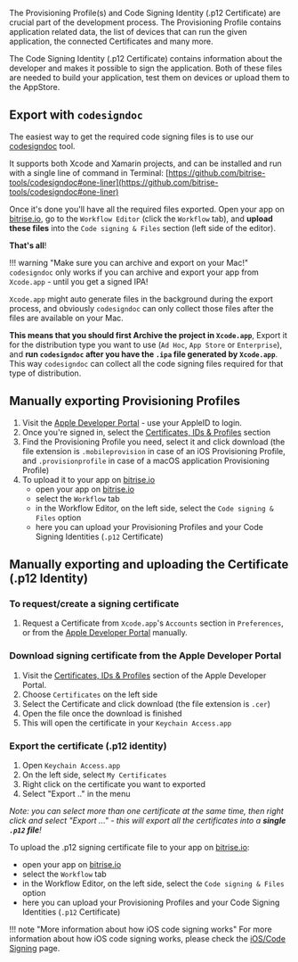 The Provisioning Profile(s) and Code Signing Identity (.p12 Certificate) are
crucial part of the development process.
The Provisioning Profile contains application related data,
the list of devices that can run the given application, the connected Certificates and many more.

The Code Signing Identity (.p12 Certificate) contains information about the developer
and makes it possible to sign the application. Both of these files are needed to build your application,
test them on devices or upload them to the AppStore.

## Export with `codesigndoc`

The easiest way to get the required code signing files
is to use our [codesigndoc](https://github.com/bitrise-tools/codesigndoc) tool.

It supports both Xcode and Xamarin projects, and can be installed and run
with a single line of command in Terminal:
[https://github.com/bitrise-tools/codesigndoc#one-liner](https://github.com/bitrise-tools/codesigndoc#one-liner)

Once it's done you'll have all the required files exported.
Open your app on [bitrise.io](https://www.bitrise.io),
go to the `Workflow Editor` (click the `Workflow` tab),
and __upload these files__ into the `Code signing & Files` section (left side of the editor).

__That's all__!

!!! warning "Make sure you can archive and export on your Mac!"
    `codesigndoc` only works if you can archive and export your app from `Xcode.app` -
    until you get a signed IPA! 

`Xcode.app` might auto generate files in the background
during the export process, and obviously `codesigndoc` can only collect those files
after the files are available on your Mac.

__This means that you should first Archive the project in `Xcode.app`__,
Export it for the distribution type you want to use (`Ad Hoc`, `App Store` or `Enterprise`),
and __run `codesigndoc` after you have the `.ipa` file generated by `Xcode.app`__.
This way `codesigndoc` can collect all the code signing files
required for that type of distribution. 


## Manually exporting Provisioning Profiles

1. Visit the [Apple Developer Portal](https://developer.apple.com/) - use your AppleID to login.
1. Once you're signed in, select the [Certificates, IDs & Profiles](https://developer.apple.com/account/ios/certificate/) section
1. Find the Provisioning Profile you need,
   select it and click download (the file extension is `.mobileprovision`
   in case of an iOS Provisioning Profile, and `.provisionprofile` in case of a macOS application Provisioning Profile)
1. To upload it to your app on [bitrise.io](https://www.bitrise.io)
    * open your app on [bitrise.io](https://www.bitrise.io)
    * select the `Workflow` tab
    * in the Workflow Editor, on the left side, select the `Code signing & Files` option
    * here you can upload your Provisioning Profiles and your Code Signing Identities (`.p12` Certificate)

## Manually exporting and uploading the Certificate (.p12 Identity)

### To request/create a signing certificate

1. Request a Certificate from `Xcode.app`'s `Accounts` section in `Preferences`,
   or from the [Apple Developer Portal](https://developer.apple.com/) manually.

### Download signing certificate from the Apple Developer Portal

1. Visit the [Certificates, IDs & Profiles](https://developer.apple.com/account/ios/certificate/) section
   of the Apple Developer Portal.
1. Choose `Certificates` on the left side
1. Select the Certificate and click download (the file extension is `.cer`)
1. Open the file once the download is finished
1. This will open the certificate in your `Keychain Access.app`

### Export the certificate (.p12 identity)

1. Open `Keychain Access.app`
1. On the left side, select `My Certificates`
1. Right click on the certificate you want to exported
1. Select "Export .." in the menu

_Note: you can select more than one certificate at the same time, then right
click and select "Export ..." - this will export all the certificates
into a __single `.p12` file__!_

To upload the .p12 signing certificate file to your app on [bitrise.io](https://www.bitrise.io):

* open your app on [bitrise.io](https://www.bitrise.io)
* select the `Workflow` tab
* in the Workflow Editor, on the left side, select the `Code signing & Files` option
* here you can upload your Provisioning Profiles and your Code Signing Identities (`.p12` Certificate)

!!! note "More information about how iOS code signing works"
    For more information about how iOS code signing works, please
    check the [iOS/Code Signing](/ios/code-signing) page.
